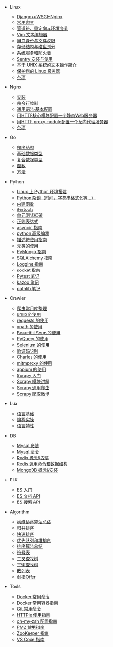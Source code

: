 * Linux
  * [Django+uWSGI+Nginx](linux/Django_uWSGI_Nginx.md)  
  * [常用命令](linux/base_command.md)  
  * [管道符、重定向与环境变量](linux/管道符、重定向与环境变量.md)  
  * [Vim 文本编辑器](linux/Vim文本编辑器.md)  
  * [用户身份与文件权限](linux/用户身份与文件权限.md)  
  * [存储结构与磁盘划分](linux/存储结构与磁盘划分.md)  
  * [系统服务和防火墙](linux/系统服务和防火墙.md)  
  * [Sentry 安装与使用](linux/sentryguide.md)  
  * [基于 UNIX 系统的文本操作简介](linux/基于UNIX系统的文本操作简介.md)  
  * [保护您的 Linux 服务器](linux/如何通过7个简单步骤保护您的Linux服务器.md)  
  * [杂项](linux/杂项.md)  
* Nginx
  * [安装](nginx/安装.md)
  * [命令行控制](nginx/命令行控制.md)
  * [通用语法·基本配置](nginx/基本配置.md)
  * [用HTTP核心模块配置一个静态Web服务器](nginx/用HTTP核心模块配置一个静态Web服务器.md)
  * [用HTTP proxy module配置一个反向代理服务器](nginx/用HTTP_proxy_module配置一个反向代理服务器.md)
  * [杂项](nginx/杂项.md)
* Go
  * [程序结构](go/base.md)
  * [基础数据类型](go/基础数据类型.md)
  * [复合数据类型](go/复合数据类型.md)
  * [函数](go/函数.md)
  * [方法](go/方法.md)
* Python
  * [Linux 上 Python 环境搭建](python/install_python.md)  
  * [Python 杂谈（时间，字符串格式化等...）](python/python杂谈.md)
  * [内建函数](python/内建函数.md)
  * [itertools](python/itertools.md)
  * [单元测试框架](python/单元测试框架.md)
  * [正则表达式](python/python正则表达式.md)
  * [asyncio 指南](python/asynciolearn.md)
  * [python 高级编程](python/python高级编程.md)
  * [描述符使用指南](python/descriptorhowtoguide.md)
  * [元类的使用](python/usemetaclsss.md)
  * [PyMongo 指南](python/pymongo.md)
  * [SQLAlchemy 指南](python/sqlalchemy.md)
  * [Logging 指南](python/logging_basic.md)
  * [socket 指南](python/socket.md)
  * [Pytest 笔记](python/pytest.md)
  * [kazoo 笔记](python/kazoo.md)
  * [pathlib 笔记](python/pathlib.md)

* Crawler
  * [爬虫常用库整理](crawler/爬虫常用库整理.md)
  * [urllib 的使用](crawler/baselib.md)
  * [requests 的使用](crawler/requests.md)
  * [xpath 的使用](crawler/xpath.md)
  * [Beautiful Soup 的使用](crawler/beautifulsoup.md)
  * [PyQuery 的使用](crawler/pyquery.md)
  * [Selenium 的使用](crawler/selenium.md)
  * [验证码识别](crawler/验证码识别.md)
  * [Charles 的使用](crawler/charles.md)
  * [mitmproxy 的使用](crawler/mitmproxy.md)
  * [appium 的使用](crawler/appium.md)
  * [Scrapy 入门](crawler/scrapy_first.md)
  * [Scrapy 模块讲解](crawler/scrapy_api.md)
  * [Scrapy 通用爬虫](crawler/scrapy_commn.md)
  * [Scrapy 爬取微博](crawler/scrapy_weibo.md)
* Lua
  * [语言基础](lua/basic.md)
  * [编程实操](lua/编程实操.md)
  * [语言特性](lua/语言特性.md)
* DB
  * [Mysql 安装](db/install_mysql.md)
  * [Mysql 命令](db/mysql_command.md)
  * [Redis 概念&安装](db/redis安装与介绍.md)
  * [Redis 通用命令和数据结构](db/redis通用命令和数据结构.md)
  * [MongoDB 概念&安装](db/mongodb_install.md)
* ELK
  * [ES 入门](elk/elasticsearch_getting_started.md)  
  * [ES 文档 API](elk/docs.md)
  * [ES 搜索 API](elk/search.md)
* Algorithm
  * [初级排序算法总结](algorithm/algorithm_2.md)
  * [归并排序](algorithm/algorithm_3.md)
  * [快速排序](algorithm/algorithm_4.md)
  * [优先队列和堆排序](algorithm/algorithm_5.md)
  * [排序算法总结](algorithm/algorithm_6.md)
  * [符号表](algorithm/algorithm_7.md)
  * [二叉查找树](algorithm/algorithm_8.md)
  * [平衡查找树](algorithm/algorithm_9.md)
  * [散列表](algorithm/algorithm_10.md)
  * [剑指Offer](algorithm/剑指Offer.md)
* Tools
  * [Docker 常用命令](tools/docker常用命令.md)  
  * [Docker 常用容器指南](tools/docker常用容器指南.md)  
  * [Git 常用命令](tools/git_command.md)  
  * [HTTPie 使用指南](tools/httpie.md)  
  * [oh-my-zsh 配置指南](tools/zsh.md)  
  * [PM2 使用指南](tools/pm2.md)  
  * [ZooKeeper 指南](tools/zookeeper.md)  
  * [VS Code 指南](tools/vscode.md)  
